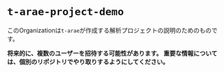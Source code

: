 # `t-arae-project-demo`
このOrganizationは`t-arae`が作成する解析プロジェクトの説明のためのものです。

**将来的に、複数のユーザーを招待する可能性があります。
重要な情報については、個別のリポジトリでやり取りするようにしてください。**
